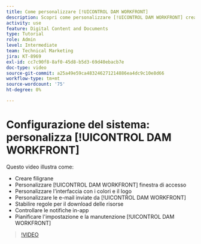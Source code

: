 ```yaml
---
title: Come personalizzare [!UICONTROL DAM WORKFRONT]
description: Scopri come personalizzare [!UICONTROL DAM WORKFRONT] creando filigrane, personalizzando [!UICONTROL DAM] finestra di accesso, branding dell’interfaccia e altro ancora.
activity: use
feature: Digital Content and Documents
type: Tutorial
role: Admin
level: Intermediate
team: Technical Marketing
jira: KT-8969
exl-id: cc7c90f8-8af0-45d8-b5d3-69d40ebacb7e
doc-type: video
source-git-commit: a25a49e59ca483246271214886ea4dc9c10e8d66
workflow-type: tm+mt
source-wordcount: '75'
ht-degree: 0%

---
```


# Configurazione del sistema: personalizza [!UICONTROL DAM WORKFRONT]

Questo video illustra come:

* Creare filigrane
* Personalizzare [!UICONTROL DAM WORKFRONT] finestra di accesso
* Personalizzare l&#39;interfaccia con i colori e il logo
* Personalizzare le e-mail inviate da [!UICONTROL DAM WORKFRONT]
* Stabilire regole per il download delle risorse
* Controllare le notifiche in-app
* Pianificare l&#39;impostazione e la manutenzione [!UICONTROL DAM WORKFRONT]

>[!VIDEO](https://video.tv.adobe.com/v/335232/?quality=12&learn=on)
